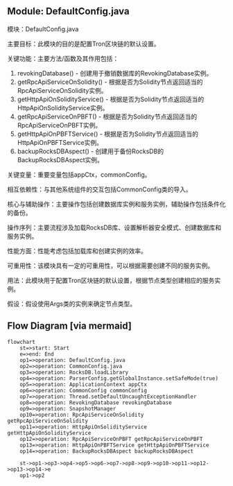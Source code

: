 ## Module: DefaultConfig.java
模块：DefaultConfig.java

主要目标：此模块的目的是配置Tron区块链的默认设置。

关键功能：主要方法/函数及其作用包括：
1. revokingDatabase() - 创建用于撤销数据库的RevokingDatabase实例。
2. getRpcApiServiceOnSolidity() - 根据是否为Solidity节点返回适当的RpcApiServiceOnSolidity实例。
3. getHttpApiOnSolidityService() - 根据是否为Solidity节点返回适当的HttpApiOnSolidityService实例。
4. getRpcApiServiceOnPBFT() - 根据是否为Solidity节点返回适当的RpcApiServiceOnPBFT实例。
5. getHttpApiOnPBFTService() - 根据是否为Solidity节点返回适当的HttpApiOnPBFTService实例。
6. backupRocksDBAspect() - 创建用于备份RocksDB的BackupRocksDBAspect实例。

关键变量：重要变量包括appCtx，commonConfig。

相互依赖性：与其他系统组件的交互包括CommonConfig类的导入。

核心与辅助操作：主要操作包括创建数据库实例和服务实例，辅助操作包括条件化的备份。

操作序列：主要流程涉及加载RocksDB库、设置解析器安全模式、创建数据库和服务实例。

性能方面：性能考虑包括加载库和创建实例的效率。

可重用性：该模块具有一定的可重用性，可以根据需要创建不同的服务实例。

用法：此模块用于配置Tron区块链的默认设置，根据节点类型创建相应的服务实例。

假设：假设使用Args类的实例来确定节点类型。
## Flow Diagram [via mermaid]
```mermaid
flowchart
    st=>start: Start
    e=>end: End
    op1=>operation: DefaultConfig.java
    op2=>operation: CommonConfig.java
    op3=>operation: RocksDB.loadLibrary
    op4=>operation: ParserConfig.getGlobalInstance.setSafeMode(true)
    op5=>operation: ApplicationContext appCtx
    op6=>operation: CommonConfig commonConfig
    op7=>operation: Thread.setDefaultUncaughtExceptionHandler
    op8=>operation: RevokingDatabase revokingDatabase
    op9=>operation: SnapshotManager
    op10=>operation: RpcApiServiceOnSolidity getRpcApiServiceOnSolidity
    op11=>operation: HttpApiOnSolidityService getHttpApiOnSolidityService
    op12=>operation: RpcApiServiceOnPBFT getRpcApiServiceOnPBFT
    op13=>operation: HttpApiOnPBFTService getHttpApiOnPBFTService
    op14=>operation: BackupRocksDBAspect backupRocksDBAspect
    
    st->op1->op3->op4->op5->op6->op7->op8->op9->op10->op11->op12->op13->op14->e
    op1->op2
```
